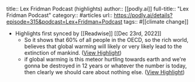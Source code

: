 title:: Lex Fridman Podcast (highlights)
author:: [[podly.ai]]
full-title:: "Lex Fridman Podcast"
category:: #articles
url:: https://podly.ai/details?episode=315&podcast=Lex+Fridman+Podcast
tags:: #[[climate change]]

- Highlights first synced by [[Readwise]] [[Dec 23rd, 2022]]
	- So it shows that 60% of all people in the OECD, so the rich world, believes that global warming will likely or very likely lead to the extinction of mankind. ([View Highlight](https://read.readwise.io/read/01gmz2zmt5jpsfkk30kv5yejx2))
	- if global warming is this meteor hurtling towards earth and we're gonna be destroyed in 12 years or whatever the number is today, then clearly we should care about nothing else. ([View Highlight](https://read.readwise.io/read/01gmz3018avvfges2h5wwtf44d))